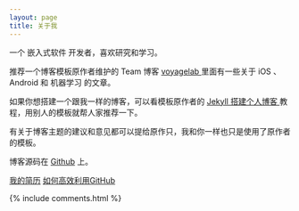 ```yaml
---
layout: page
title: 关于我 
---
```


一个 嵌入式软件 开发者，喜欢研究和学习。
<p>

推荐一个博客模板原作者维护的 Team 博客
<a target="_blank" href="http://talkingdata.me/"> voyagelab </a>
里面有一些关于 iOS 、Android 和 机器学习 的文章。

<p>

如果你想搭建一个跟我一样的博客，可以看模板原作者的 
<a href="/2016/10/jekyll_tutorials1/"> Jekyll 搭建个人博客 </a>
教程，用别人的模板就帮人家推荐一下。

<p>

有关于博客主题的建议和意见都可以提给原作只，我和你一样也只是使用了原作者的模板。

<p> 

博客源码在 <a target="_blank" href='https://github.com/leopardpan/leopardpan.github.io/'>Github</a> 上。
<p> 

<p> 

<p>   

<a href="/resume/zhangqunwei5.html">我的简历</a>
<a href="http://www.yangzhiping.com/tech/github.html">如何高效利用GitHub</a>

{% include comments.html %}

